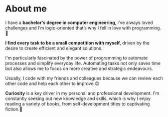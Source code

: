 
# About me

I have a **bachelor's degree in computer engineering**, I’ve always loved challenges and I’m logic-oriented that’s why I fell in love with programming.🥰

**I find every task to be a small competition with myself**, driven by the desire to create efficient and elegant solutions. 

I'm particularly fascinated by the power of programming to automate processes and simplify everyday life.
Automating tasks not only saves time but also allows me to focus on more creative and strategic endeavours.

Usually, I code with my friends and colleagues because we can review each other code and help each other to improve.😊

**Curiosity** is a key driver in my personal and professional development. I'm constantly seeking out new knowledge and skills, which is why I enjoy reading a variety of books, from self-development titles to captivating fiction.👻



